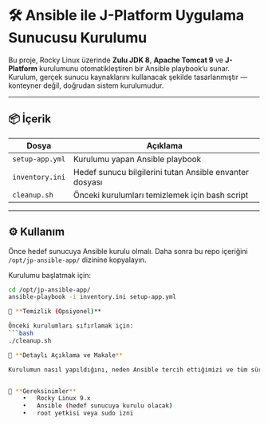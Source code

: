 # 🛠️ Ansible ile J-Platform Uygulama Sunucusu Kurulumu

Bu proje, Rocky Linux üzerinde **Zulu JDK 8**, **Apache Tomcat 9** ve **J-Platform** kurulumunu otomatikleştiren bir Ansible playbook’u sunar.  
Kurulum, gerçek sunucu kaynaklarını kullanacak şekilde tasarlanmıştır — konteyner değil, doğrudan sistem kurulumudur.

---

## 📦 İçerik

| Dosya            | Açıklama                                                                 |
|------------------|--------------------------------------------------------------------------|
| `setup-app.yml`  | Kurulumu yapan Ansible playbook                                          |
| `inventory.ini`  | Hedef sunucu bilgilerini tutan Ansible envanter dosyası                  |
| `cleanup.sh`     | Önceki kurulumları temizlemek için bash script                          |

---

## ⚙️ Kullanım

Önce hedef sunucuya Ansible kurulu olmalı. Daha sonra bu repo içeriğini `/opt/jp-ansible-app/` dizinine kopyalayın.

Kurulumu başlatmak için:

```bash
cd /opt/jp-ansible-app/
ansible-playbook -i inventory.ini setup-app.yml

🧹 **Temizlik (Opsiyonel)**

Önceki kurulumları sıfırlamak için:
```bash
./cleanup.sh

🔎 **Detaylı Açıklama ve Makale**

Kurulumun nasıl yapıldığını, neden Ansible tercih ettiğimizi ve tüm süreci detaylı anlattığım makaleye aşağıdan ulaşabilirsiniz:


📌 **Gereksinimler**
	•	Rocky Linux 9.x
	•	Ansible (hedef sunucuya kurulu olacak)
	•	root yetkisi veya sudo izni
